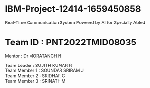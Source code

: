 # IBM-Project-12414-1659450858
Real-Time Communication System Powered by AI for Specially Abled
# Team ID : PNT2022TMID08035
Mentor : Dr MORATANCH N <br>

Team Leader   : SUJITH KUMAR R <br>
Team Member 1 : SOUNDAR SRIRAM J <br>
Team Member 2 : SRIDHAR C <br>
Team Member 3 : SRINATH M <br>
